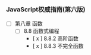 ### JavaScript权威指南(第六版)
+ [ ] 第八章 函数
    + [ ] 8.8 函数式编程
        + [ x ] 8.8.2 高阶函数
        + [ x ] 8.8.3 不完全函数